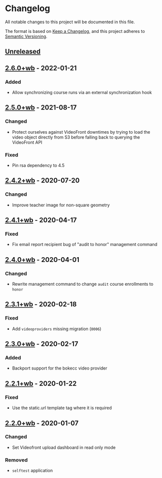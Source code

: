 # Changelog

All notable changes to this project will be documented in this file.

The format is based on [Keep a Changelog](https://keepachangelog.com/en/1.0.0/),
and this project adheres to [Semantic Versioning](https://semver.org/spec/v2.0.0.html).

## [Unreleased]

## [2.6.0+wb] - 2022-01-21

### Added

- Allow synchronizing course runs via an external synchronization hook

## [2.5.0+wb] - 2021-08-17

### Changed

- Protect ourselves against VideoFront downtimes by trying to load the video
  object directly from S3 before falling back to querying the VideoFront API

### Fixed

- Pin rsa dependency to 4.5

## [2.4.2+wb] - 2020-07-20

### Changed

- Improve teacher image for non-square geometry

## [2.4.1+wb] - 2020-04-17

### Fixed

- Fix email report recipient bug of "audit to honor" management command

## [2.4.0+wb] - 2020-04-01

### Changed

- Rewrite management command to change `audit` course enrollments to `honor`

## [2.3.1+wb] - 2020-02-18

### Fixed

- Add `videoproviders` missing migration (`0006`)

## [2.3.0+wb] - 2020-02-17

### Added

- Backport support for the bokecc video provider

## [2.2.1+wb] - 2020-01-22

### Fixed

- Use the static.url template tag where it is required

## [2.2.0+wb] - 2020-01-07

### Changed

- Set Videofront upload dashboard in read only mode

### Removed

- `selftest` application

[unreleased]: https://github.com/openfun/fun-apps/compare/v2.6.0+wb...eucalyptus.3-wb
[2.6.0+wb]: https://github.com/openfun/fun-apps/compare/v2.5.0+wb...v2.6.0+wb
[2.5.0+wb]: https://github.com/openfun/fun-apps/compare/v2.4.2+wb...v2.5.0+wb
[2.4.2+wb]: https://github.com/openfun/fun-apps/compare/v2.4.1+wb...v2.4.2+wb
[2.4.1+wb]: https://github.com/openfun/fun-apps/compare/v2.4.0+wb...v2.4.1+wb
[2.4.0+wb]: https://github.com/openfun/fun-apps/compare/v2.3.1+wb...v2.4.0+wb
[2.3.1+wb]: https://github.com/openfun/fun-apps/compare/v2.3.0+wb...v2.3.1+wb
[2.3.0+wb]: https://github.com/openfun/fun-apps/compare/v2.2.1+wb...v2.3.0+wb
[2.2.1+wb]: https://github.com/openfun/fun-apps/compare/v2.2.0+wb...v2.2.1+wb
[2.2.0+wb]: https://github.com/openfun/fun-apps/releases/tag/v2.2.0+wb
